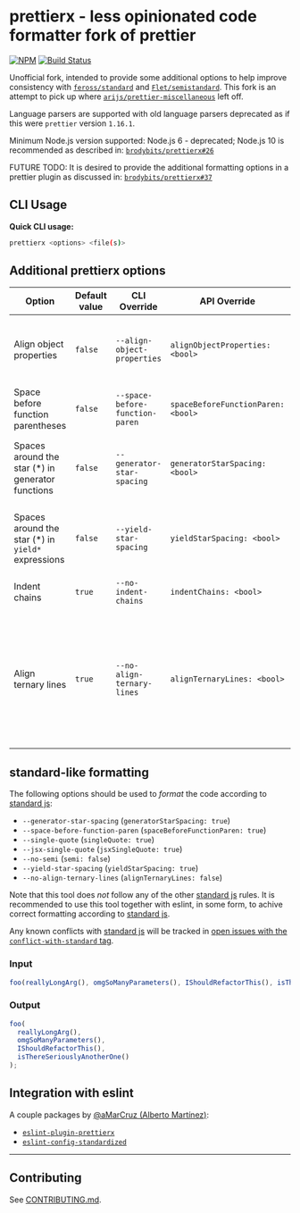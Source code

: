 # prettierx - less opinionated code formatter fork of prettier

[![NPM](https://nodei.co/npm/prettierx.png?compact=true)](https://nodei.co/npm/prettierx/)
[![Build Status](https://dev.azure.com/brodybits/brodybits/_apis/build/status/brodybits.prettierx?branchName=dev)](https://dev.azure.com/brodybits/brodybits/_build/latest?definitionId=1?branchName=dev)

Unofficial fork, intended to provide some additional options to help improve consistency with [`feross/standard`](https://github.com/standard/standard) and [`Flet/semistandard`](https://github.com/Flet/semistandard). This fork is an attempt to pick up where [`arijs/prettier-miscellaneous`](https://github.com/arijs/prettier-miscellaneous) left off.

Language parsers are supported with old language parsers deprecated as if this were `prettier` version `1.16.1`.

Minimum Node.js version supported: Node.js 6 - deprecated; Node.js 10 is recommended as described in: [`brodybits/prettierx#26`](https://github.com/brodybits/prettierx/issues/26)

FUTURE TODO: It is desired to provide the additional formatting options in a prettier plugin as discussed in: [`brodybits/prettierx#37`](https://github.com/brodybits/prettierx/issues/37)

## CLI Usage

**Quick CLI usage:**

```sh
prettierx <options> <file(s)>
```

## Additional prettierx options

| Option                                               | Default value | CLI Override                    | API Override                       | Description                                                                                                                                                                                         |
| ---------------------------------------------------- | ------------- | ------------------------------- | ---------------------------------- | --------------------------------------------------------------------------------------------------------------------------------------------------------------------------------------------------- |
| Align object properties                              | `false`       | `--align-object-properties`     | `alignObjectProperties: <bool>`    | Align colons in multiline object literals (not applied with any of the JSON parsers).                                                                                                               |
| Space before function parentheses                    | `false`       | `--space-before-function-paren` | `spaceBeforeFunctionParen: <bool>` | Put a space before function parenthesis.                                                                                                                                                            |
| Spaces around the star (\*\) in generator functions  | `false`       | `--generator-star-spacing`      | `generatorStarSpacing: <bool>`     | Add spaces around the star (\*) in generator functions (before and after - from eslint).                                                                                                            |
| Spaces around the star (\*\) in `yield*` expressions | `false`       | `--yield-star-spacing`          | `yieldStarSpacing: <bool>`         | Add spaces around the star (\*) in yield\* expressions (before and after - from eslint).                                                                                                            |
| Indent chains                                        | `true`        | `--no-indent-chains`            | `indentChains: <bool>`             | Print indents at the start of chained calls.                                                                                                                                                        |
| Align ternary lines                                  | `true`        | `--no-align-ternary-lines`      | `alignTernaryLines: <bool>`        | Align ternary lines in case of multiline ternery term (default behavior, which is in conflict with ESLint/StandardJS behavior). Should be disabled for consistency with ESLint/StandardJS behavior. |

## standard-like formatting

The following options should be used to _format_ the code according to [standard js](https://standardjs.com/):

- `--generator-star-spacing` (`generatorStarSpacing: true`)
- `--space-before-function-paren` (`spaceBeforeFunctionParen: true`)
- `--single-quote` (`singleQuote: true`)
- `--jsx-single-quote` (`jsxSingleQuote: true`)
- `--no-semi` (`semi: false`)
- `--yield-star-spacing` (`yieldStarSpacing: true`)
- `--no-align-ternary-lines` (`alignTernaryLines: false`)

Note that this tool does _not_ follow any of the other [standard js](https://standardjs.com/) rules. It is recommended to use this tool together with eslint, in some form, to achive correct formatting according to [standard js](https://standardjs.com/).

Any known conflicts with [standard js](https://standardjs.com/) will be tracked in [open issues with the `conflict-with-standard` tag](https://github.com/brodybits/prettierx/issues?q=is%3Aissue+label%3Aconflict-with-standard+is%3Aopen).

<!-- - FUTURE TBD prettierx vs prettier (???):
![Prettier Banner](https://raw.githubusercontent.com/prettier/prettier-logo/master/images/prettier-banner-light.png)

<h2 align="center">Opinionated Code Formatter</h2>

<p align="center">
  <em>
    JavaScript
    · TypeScript
    · Flow
    · JSX
    · JSON
  </em>
  <br />
  <em>
    CSS
    · SCSS
    · Less
  </em>
  <br />
  <em>
    HTML
    · Vue
    · Angular
  </em>
  <br />
  <em>
    GraphQL
    · Markdown
    · YAML
  </em>
  <br />
  <em>
    <a href="https://prettier.io/docs/en/plugins.html">
      Your favorite language?
    </a>
  </em>
</p>

<p align="center">
  <a href="https://dev.azure.com/prettier/prettier/_build/latest?definitionId=5">
    <img alt="Azure Pipelines Build Status" src="https://img.shields.io/azure-devops/build/prettier/79013671-677c-4846-a6d8-3050d40e21c0/5.svg?style=flat-square&label=build&branchName=master"></a>
  <a href="https://codecov.io/gh/prettier/prettier">
    <img alt="Codecov Coverage Status" src="https://img.shields.io/codecov/c/github/prettier/prettier.svg?style=flat-square"></a>
  <a href="https://twitter.com/acdlite/status/974390255393505280">
    <img alt="Blazing Fast" src="https://img.shields.io/badge/speed-blazing%20%F0%9F%94%A5-brightgreen.svg?style=flat-square"></a>
  <br/>
  <a href="https://www.npmjs.com/package/prettier">
    <img alt="npm version" src="https://img.shields.io/npm/v/prettier.svg?style=flat-square"></a>
  <a href="https://www.npmjs.com/package/prettier">
    <img alt="weekly downloads from npm" src="https://img.shields.io/npm/dw/prettier.svg?style=flat-square"></a>
  <a href="#badge">
    <img alt="code style: prettier" src="https://img.shields.io/badge/code_style-prettier-ff69b4.svg?style=flat-square"></a>
  <a href="https://gitter.im/jlongster/prettier">
    <img alt="Chat on Gitter" src="https://img.shields.io/gitter/room/jlongster/prettier.svg?style=flat-square"></a>
  <a href="https://twitter.com/PrettierCode">
    <img alt="Follow Prettier on Twitter" src="https://img.shields.io/twitter/follow/prettiercode.svg?label=follow+prettier&style=flat-square"></a>
</p>
- -->

<!-- - FUTURE TBD prettierx vs prettier (???):
## Intro

Prettier is an opinionated code formatter. It enforces a consistent style by parsing your code and re-printing it with its own rules that take the maximum line length into account, wrapping code when necessary.
- -->

### Input

<!-- prettier-ignore -->
```js
foo(reallyLongArg(), omgSoManyParameters(), IShouldRefactorThis(), isThereSeriouslyAnotherOne());
```

### Output

```js
foo(
  reallyLongArg(),
  omgSoManyParameters(),
  IShouldRefactorThis(),
  isThereSeriouslyAnotherOne()
);
```

<!-- - FUTURE TBD prettierx vs prettier (???):
Prettier can be run [in your editor](http://prettier.io/docs/en/editors.html) on-save, in a [pre-commit hook](https://prettier.io/docs/en/precommit.html), or in [CI environments](https://prettier.io/docs/en/cli.html#list-different) to ensure your codebase has a consistent style without devs ever having to post a nit-picky comment on a code review ever again!
- -->

## Integration with eslint

A couple packages by [@aMarCruz (Alberto Martínez)](https://github.com/aMarCruz):

- [`eslint-plugin-prettierx`](https://www.npmjs.com/package/eslint-plugin-prettierx)
- [`eslint-config-standardized`](https://www.npmjs.com/package/eslint-config-standardize)

<!-- -- --- -- -->

<!-- - FUTURE TBD prettierx vs prettier (???):
**[Documentation](https://prettier.io/docs/en/)**
- -->

<!-- prettier-ignore -->
<!-- - FUTURE TBD prettierx vs prettier (???):
[Install](https://prettier.io/docs/en/install.html) ·
[Options](https://prettier.io/docs/en/options.html) ·
[CLI](https://prettier.io/docs/en/cli.html) ·
[API](https://prettier.io/docs/en/api.html)

**[Playground](https://prettier.io/playground/)**
- -->

---

<!-- - FUTURE TBD prettierx vs prettier (???):
## Badge

Show the world you're using _Prettier_ → [![code style: prettier](https://img.shields.io/badge/code_style-prettier-ff69b4.svg?style=flat-square)](https://github.com/prettier/prettier)

```md
[![code style: prettier](https://img.shields.io/badge/code_style-prettier-ff69b4.svg?style=flat-square)](https://github.com/prettier/prettier)
```
- -->

## Contributing

See [CONTRIBUTING.md](CONTRIBUTING.md).
